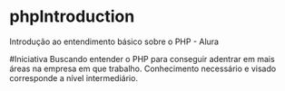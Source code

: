# phpIntroduction
Introdução ao entendimento básico sobre o PHP - Alura

#Iniciativa
Buscando entender o PHP para conseguir adentrar em mais áreas na empresa em que trabalho. Conhecimento necessário e visado corresponde a nível intermediário.
